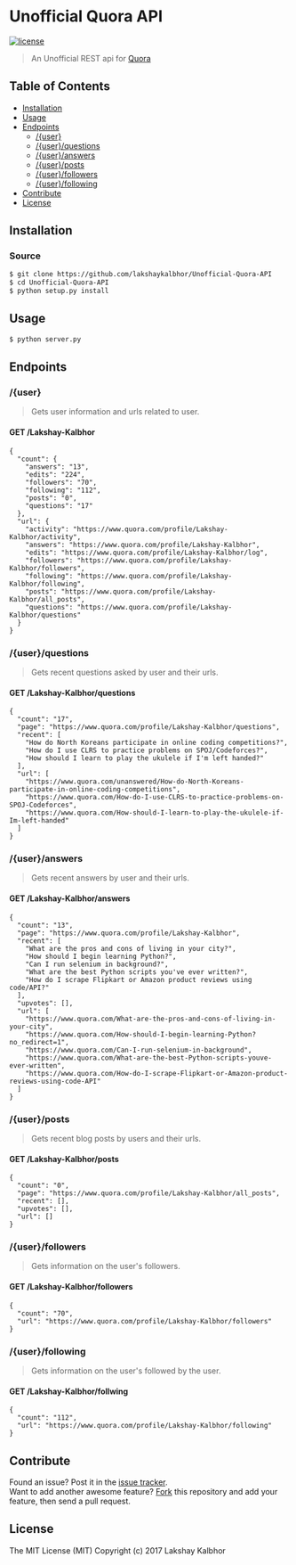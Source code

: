 # Unofficial Quora API

[![license](https://img.shields.io/github/license/mashape/apistatus.svg?style=flat-square)](LICENSE)

> An Unofficial REST api for [Quora](https://quora.com) 

## Table of Contents

- [Installation](#installation)
- [Usage](#usage)
- [Endpoints](#endpoints)
  - [/{user}](#user)
  - [/{user}/questions](#userquestions)
  - [/{user}/answers](#useranswers)
  - [/{user}/posts](#userposts)
  - [/{user}/followers](#userfollowers)
  - [/{user}/following](#userfollowing)
- [Contribute](#contribute)
- [License](#license)


## Installation

### Source
```sh
$ git clone https://github.com/lakshaykalbhor/Unofficial-Quora-API
$ cd Unofficial-Quora-API
$ python setup.py install
```

## Usage

```sh
$ python server.py 
```

## Endpoints

### /{user}

> Gets user information and urls related to user.

#### GET /Lakshay-Kalbhor 

```
{
  "count": {
    "answers": "13", 
    "edits": "224", 
    "followers": "70", 
    "following": "112", 
    "posts": "0", 
    "questions": "17"
  }, 
  "url": {
    "activity": "https://www.quora.com/profile/Lakshay-Kalbhor/activity", 
    "answers": "https://www.quora.com/profile/Lakshay-Kalbhor", 
    "edits": "https://www.quora.com/profile/Lakshay-Kalbhor/log", 
    "followers": "https://www.quora.com/profile/Lakshay-Kalbhor/followers", 
    "following": "https://www.quora.com/profile/Lakshay-Kalbhor/following", 
    "posts": "https://www.quora.com/profile/Lakshay-Kalbhor/all_posts", 
    "questions": "https://www.quora.com/profile/Lakshay-Kalbhor/questions"
  }
}
```

### /{user}/questions

> Gets recent questions asked by user and their urls.

#### GET /Lakshay-Kalbhor/questions 

```
{
  "count": "17", 
  "page": "https://www.quora.com/profile/Lakshay-Kalbhor/questions", 
  "recent": [
    "How do North Koreans participate in online coding competitions?", 
    "How do I use CLRS to practice problems on SPOJ/Codeforces?", 
    "How should I learn to play the ukulele if I'm left handed?"
  ], 
  "url": [
    "https://www.quora.com/unanswered/How-do-North-Koreans-participate-in-online-coding-competitions", 
    "https://www.quora.com/How-do-I-use-CLRS-to-practice-problems-on-SPOJ-Codeforces", 
    "https://www.quora.com/How-should-I-learn-to-play-the-ukulele-if-Im-left-handed"
  ]
}
```

### /{user}/answers

> Gets recent answers by user and their urls.

#### GET /Lakshay-Kalbhor/answers 

```
{
  "count": "13", 
  "page": "https://www.quora.com/profile/Lakshay-Kalbhor", 
  "recent": [
    "What are the pros and cons of living in your city?", 
    "How should I begin learning Python?", 
    "Can I run selenium in background?", 
    "What are the best Python scripts you've ever written?", 
    "How do I scrape Flipkart or Amazon product reviews using code/API?"
  ], 
  "upvotes": [], 
  "url": [
    "https://www.quora.com/What-are-the-pros-and-cons-of-living-in-your-city",  
    "https://www.quora.com/How-should-I-begin-learning-Python?no_redirect=1", 
    "https://www.quora.com/Can-I-run-selenium-in-background", 
    "https://www.quora.com/What-are-the-best-Python-scripts-youve-ever-written", 
    "https://www.quora.com/How-do-I-scrape-Flipkart-or-Amazon-product-reviews-using-code-API"
  ]
}
```

### /{user}/posts

> Gets recent blog posts by users and their urls.

#### GET /Lakshay-Kalbhor/posts 

```
{
  "count": "0", 
  "page": "https://www.quora.com/profile/Lakshay-Kalbhor/all_posts", 
  "recent": [], 
  "upvotes": [], 
  "url": []
}
```

### /{user}/followers

> Gets information on the user's followers.

#### GET /Lakshay-Kalbhor/followers 

```
{
  "count": "70", 
  "url": "https://www.quora.com/profile/Lakshay-Kalbhor/followers"
}
```

### /{user}/following

> Gets information on the user's followed by the user.

#### GET /Lakshay-Kalbhor/follwing 

```
{
  "count": "112", 
  "url": "https://www.quora.com/profile/Lakshay-Kalbhor/following"
}
```

## Contribute

Found an issue? Post it in the [issue tracker](https://github.com/lakshaykalbhor/Unofficial-Quora-API/issues). <br> 
Want to add another awesome feature? [Fork](https://github.com/lakshaykalbhor/Unofficial-Quora-API/fork) this repository and add your feature, then send a pull request.

## License
The MIT License (MIT)
Copyright (c) 2017 Lakshay Kalbhor

